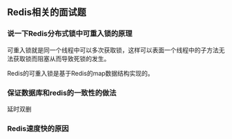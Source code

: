 ## Redis相关的面试题

### 说一下Redis分布式锁中可重入锁的原理

可重入锁就是同一个线程中可以多次获取锁，这样可以表面一个线程中的子方法无法获取锁而阻塞从而导致死锁的发生。

Redis的可重入锁是基于Redis的map数据结构实现的。

### 保证数据库和redis的一致性的做法

延时双删

### Redis速度快的原因